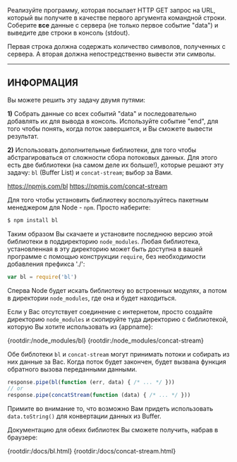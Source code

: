 Реализуйте программу, которая посылает HTTP GET запрос на URL, который вы получите в качестве первого аргумента командной строки. Соберите **все** данные с сервера (не только первое событие "data") и выведите две строки в консоль (stdout).

Первая строка должна содержать количество символов, полученных с сервера. А вторая должна непостредственно вывести эти символы.


----------------------------------------------------------------------
## ИНФОРМАЦИЯ

Вы можете решить эту задачу двумя путями:

**1)** Собрать данные со всех событий "data" и последовательно добавлять их для вывода в консоль. Используйте событие "end", для того чтобы понять, когда поток завершится, и Вы сможете вывести результат.

**2)** Использовать дополнительные библиотеки, для того чтобы абстрагироваться от сложности сбора потоковых данных. Для этого есть две библиотеки (на самом деле их больше!), которые решают эту задачу: `bl` (Buffer List) и `concat-stream`; выбор за Вами.

  <https://npmjs.com/bl>
  <https://npmjs.com/concat-stream>

Для того чтобы установить библиотеку воспользуйтесь пакетным менеджером для Node - `npm`. Просто наберите:

```sh
$ npm install bl
```

Таким образом Вы скачаете и установите последнюю версию этой библиотеки в поддиректорию `node_modules`. Любая библиотека, установленная в эту директорию может быть доступна в вашей программе с помощью конструкции `require`, без необходимости добавления префикса './':

```js
var bl = require('bl')
```

Сперва Node будет искать библиотеку во встроенных модулях, а потом в директории `node_modules`, где она и будет находиться.

Если у Вас отсутствует соединение с интернетом, просто создайте директорию `node_modules` и скопируйте туда директорию с библиотекой, которую Вы хотите использовать из {appname}:

  {rootdir:/node_modules/bl}
  {rootdir:/node_modules/concat-stream}

Обе библотеки `bl` и `concat-stream` могут принимать потоки и собирать из них данные за Вас. Когда поток будет закончен, будет вызвана функция обратного вызова переданными данными.

```js
response.pipe(bl(function (err, data) { /* ... */ }))
// or
response.pipe(concatStream(function (data) { /* ... */ }))
```
Примите во внимание то, что возможно Вам придеть использовать `data.toString()` для конвертации данных из Buffer.

Документацию для обеих библиотек Вы cможете получить, набрав в браузере:

  {rootdir:/docs/bl.html}
  {rootdir:/docs/concat-stream.html}

